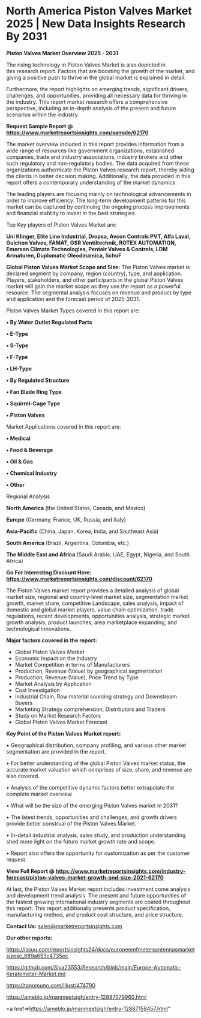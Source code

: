 # North America Piston Valves Market 2025 | New Data Insights Research By 2031

<Strong> Piston Valves Market Overview 2025 - 2031</strong>

The rising technology in Piston Valves Market is also depicted in this research report. Factors that are boosting the growth of the market, and giving a positive push to thrive in the global market is explained in detail.

Furthermore, the report highlights on emerging trends, significant drivers, challenges, and opportunities, providing all necessary data for thriving in the industry. This report market research offers a comprehensive perspective, including an in-depth analysis of the present and future scenarios within the industry.

<strong>Request Sample Report @ <a href=https://www.marketreportsinsights.com/sample/62170>https://www.marketreportsinsights.com/sample/62170</a></strong>

The market overview included in this report provides information from a wide range of resources like government organizations, established companies, trade and industry associations, industry brokers and other such regulatory and non-regulatory bodies. The data acquired from these organizations authenticate the Piston Valves research report, thereby aiding the clients in better decision making. Additionally, the data provided in this report offers a contemporary understanding of the market dynamics.

The leading players are focusing mainly on technological advancements in order to improve efficiency. The long-term development patterns for this market can be captured by continuing the ongoing process improvements and financial stability to invest in the best strategies.

Top Key players of Piston Valves Market are:

<strong>Uni Klinger, Elite Line Industrial, Dropsa, Avcon Controls PVT, Alfa Laval, Guichon Valves, FAMAT, GSR Ventiltechnik, ROTEX AUTOMATION, Emerson Climate Technologies, Pentair Valves & Controls, LDM Armaturen, Duplomatic Oleodinamica, SchuF</strong>

<strong><b>Global Piston Valves Market Scope and Size:</b></strong>
The Piston Valves market is declared segment by company, region (country), type, and application. Players, stakeholders, and other participants in the global Piston Valves market will gain the market scope as they use the report as a powerful resource. The segmental analysis focuses on revenue and product by type and application and the forecast period of 2025-2031.

Piston Valves Market Types covered in this report are:

<strong>• By Water Outlet Regulated Parts

• E-Type

• S-Type

• F-Type

• LH-Type

• By Regulated Structure

• Fan Blade Ring Type

• Squirrel-Cage Type

• Piston Valves</strong>

Market Applications covered in this report are:

<strong>• Medical

• Food & Beverage

• Oil & Gas

• Chemical Industry

• Other</strong> 

Regional Analysis

<strong>North America</strong> (the United States, Canada, and Mexico)

<strong>Europe</strong> (Germany, France, UK, Russia, and Italy)

<strong>Asia-Pacific</strong> (China, Japan, Korea, India, and Southeast Asia)

<strong>South America</strong> (Brazil, Argentina, Colombia, etc.)

<strong>The Middle East and Africa</strong> (Saudi Arabia, UAE, Egypt, Nigeria, and South Africa)

<strong>Go For Interesting Discount Here: <a href=https://www.marketreportsinsights.com/discount/62170>https://www.marketreportsinsights.com/discount/62170</a></strong>

The Piston Valves market report provides a detailed analysis of global market size, regional and country-level market size, segmentation market growth, market share, competitive Landscape, sales analysis, impact of domestic and global market players, value chain optimization, trade regulations, recent developments, opportunities analysis, strategic market growth analysis, product launches, area marketplace expanding, and technological innovations.

<strong><b>Major factors covered in the report:</b></strong>
<ul>
  <li>Global Piston Valves Market </li>
  <li>Economic Impact on the Industry</li>
  <li>Market Competition in terms of Manufacturers</li>
  <li>Production, Revenue (Value) by geographical segmentation</li>
  <li>Production, Revenue (Value), Price Trend by Type</li>
  <li>Market Analysis by Application</li>
  <li>Cost Investigation</li>
  <li>Industrial Chain, Raw material sourcing strategy and Downstream Buyers</li>
  <li>Marketing Strategy comprehension, Distributors and Traders</li>
  <li>Study on Market Research Factors</li>
  <li>Global Piston Valves Market Forecast</li>
</ul>

<strong><b>Key Point of the Piston Valves Market report:</b></strong>

• Geographical distribution, company profiling, and various other market segmentation are provided in the report.

• For better understanding of the global Piston Valves market status, the accurate market valuation which comprises of size, share, and revenue are also covered.

• Analysis of the competitive dynamic factors better extrapolate the complete market overview

• What will be the size of the emerging Piston Valves market in 2031?

• The latest trends, opportunities and challenges, and growth drivers provide better construal of the Piston Valves Market.

• In-detail industrial analysis, sales study, and production understanding shed more light on the future market growth rate and scope.

• Report also offers the opportunity for customization as per the customer request.

<strong><b>View Full Report @ <a href=https://www.marketreportsinsights.com/industry-forecast/piston-valves-market-growth-and-size-2021-62170>https://www.marketreportsinsights.com/industry-forecast/piston-valves-market-growth-and-size-2021-62170</a></b></strong>


At last, the Piston Valves Market report includes investment come analysis and development trend analysis. The present and future opportunities of the fastest growing international industry segments are coated throughout this report. This report additionally presents product specification, manufacturing method, and product cost structure, and price structure.

<strong>Contact Us:</strong>
sales@marketreportsinsights.com

<strong>Our other reports:</strong>

<a href=https://issuu.com/reportsinsights24/docs/europeemfmetersantennasmarketsizesc_689a653c4735ec>https://issuu.com/reportsinsights24/docs/europeemfmetersantennasmarketsizesc_689a653c4735ec</a>

<a href=https://github.com/Siya23553/Research/blob/main/Europe-Automatic-Keratometer-Market.md>https://github.com/Siya23553/Research/blob/main/Europe-Automatic-Keratometer-Market.md</a>

<a href=https://tanomuno.com/illust/474790>https://tanomuno.com/illust/474790</a>

<a href=https://ameblo.jp/manmeetsigh/entry-12887079960.html>https://ameblo.jp/manmeetsigh/entry-12887079960.html</a>

<a href=>https://ameblo.jp/manmeetsigh/entry-12887158457.html</a>"
